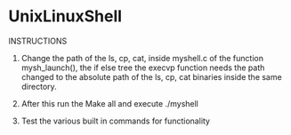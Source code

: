 # UnixLinuxShell

INSTRUCTIONS

1) Change the path of the ls, cp, cat, inside myshell.c of the function mysh_launch(), the if else tree the execvp function needs the path changed to the absolute path of the ls, cp, cat binaries inside the same directory.

2) After this run the Make all and execute ./myshell 

3) Test the various built in commands for functionality
